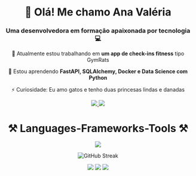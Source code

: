 <div align="center">

# 👋 Olá! Me chamo Ana Valéria

</div>

<h3 align="center">Uma desenvolvedora em formação apaixonada por tecnologia 💻</h3>

<div align="center">

 🔭 Atualmente estou trabalhando em **um app de check-ins fitness** tipo GymRats

 🌱 Estou aprendendo **FastAPI, SQLAlchemy, Docker e Data Science com Python**

  ⚡ Curiosidade: Eu amo gatos e tenho duas princesas lindas e danadas

</div>

<div align="center"> 
  <a href="mailto:anavaleriarn@gmail.com">
    <img src="https://img.shields.io/badge/Gmail-333333?style=for-the-badge&logo=gmail&logoColor=red" />
  </a>
  <a href="https://www.linkedin.com/in/anavaleriardonascimento/" target="_blank">
    <img src="https://img.shields.io/badge/LinkedIn-0077B5?style=for-the-badge&logo=linkedin&logoColor=white" target="_blank" />
  </a>
</div>

<h1 align="center">⚒️ Languages-Frameworks-Tools ⚒️</h1>
<p align="center">
  <a href="https://skillicons.dev">
    <img src="https://skillicons.dev/icons?i=py,java,js,nodejs,fastapi,spring,mysql,docker,postman,vscode" />
  </a>
</p>

<div align="center">
  <img src="https://streak-stats.demolab.com?user=BomDiaSOl&theme=tokyonight&hide_border=true&date_format=%5BY%5Dm%5Bd" alt="GitHub Streak"/>
</div>

<div align="center">
 
  ![](http://github-profile-summary-cards.vercel.app/api/cards/profile-details?username=BomDiaSol&theme=dracula)
  ![](http://github-profile-summary-cards.vercel.app/api/cards/repos-per-language?username=BomDiaSol&theme=dracula)
  ![](http://github-profile-summary-cards.vercel.app/api/cards/stats?username=BomDiaSol&theme=dracula)
  
</div>
